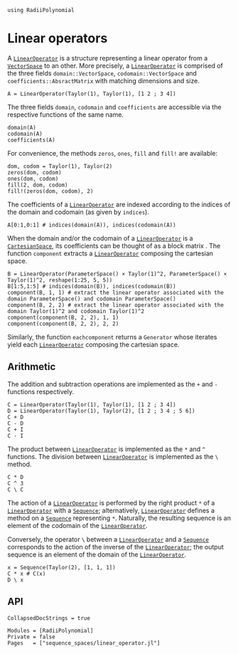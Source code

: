 ```@setup linear_operators
using RadiiPolynomial
```

# Linear operators

A [`LinearOperator`](@ref) is a structure representing a linear operator from a [`VectorSpace`](@ref) to an other. More precisely, a [`LinearOperator`](@ref) is comprised of the three fields `domain::VectorSpace`, `codomain::VectorSpace` and `coefficients::AbsractMatrix` with matching dimensions and size.

```@repl linear_operators
A = LinearOperator(Taylor(1), Taylor(1), [1 2 ; 3 4])
```

The three fields `domain`, `codomain` and `coefficients` are accessible via the respective functions of the same name.

```@repl linear_operators
domain(A)
codomain(A)
coefficients(A)
```

For convenience, the methods `zeros`, `ones`, `fill` and `fill!` are available:

```@repl linear_operators
dom, codom = Taylor(1), Taylor(2)
zeros(dom, codom)
ones(dom, codom)
fill(2, dom, codom)
fill!(zeros(dom, codom), 2)
```

The coefficients of a [`LinearOperator`](@ref) are indexed according to the indices of the domain and codomain (as given by `indices`).

```@repl linear_operators
A[0:1,0:1] # indices(domain(A)), indices(codomain(A))
```

When the domain and/or the codomain of a [`LinearOperator`](@ref) is a [`CartesianSpace`](@ref), its coefficients can be thought of as a block matrix . The function `component` extracts a [`LinearOperator`](@ref) composing the cartesian space.

```@repl linear_operators
B = LinearOperator(ParameterSpace() × Taylor(1)^2, ParameterSpace() × Taylor(1)^2, reshape(1:25, 5, 5))
B[1:5,1:5] # indices(domain(B)), indices(codomain(B))
component(B, 1, 1) # extract the linear operator associated with the domain ParameterSpace() and codomain ParameterSpace()
component(B, 2, 2) # extract the linear operator associated with the domain Taylor(1)^2 and codomain Taylor(1)^2
component(component(B, 2, 2), 1, 1)
component(component(B, 2, 2), 2, 2)
```

Similarly, the function `eachcomponent` returns a `Generator` whose iterates yield each [`LinearOperator`](@ref) composing the cartesian space.

## Arithmetic

The addition and subtraction operations are implemented as the `+` and `-` functions respectively.

```@repl linear_operators
C = LinearOperator(Taylor(1), Taylor(1), [1 2 ; 3 4])
D = LinearOperator(Taylor(1), Taylor(2), [1 2 ; 3 4 ; 5 6])
C + D
C - D
C + I
C - I
```

The product between [`LinearOperator`](@ref) is implemented as the `*` and `^` functions. The division between [`LinearOperator`](@ref) is implemented as the `\` method.

```@repl linear_operators
C * D
C ^ 3
C \ C
```

The action of a [`LinearOperator`](@ref) is performed by the right product `*` of a [`LinearOperator`](@ref) with a [`Sequence`](@ref); alternatively, [`LinearOperator`](@ref) defines a method on a [`Sequence`](@ref) representing `*`. Naturally, the resulting sequence is an element of the codomain of the [`LinearOperator`](@ref).

Conversely, the operator `\` between a [`LinearOperator`](@ref) and a [`Sequence`](@ref) corresponds to the action of the inverse of the [`LinearOperator`](@ref); the output sequence is an element of the domain of the [`LinearOperator`](@ref).

```@repl linear_operators
x = Sequence(Taylor(2), [1, 1, 1])
C * x # C(x)
D \ x
```

## API

```@meta
CollapsedDocStrings = true
```

```@autodocs
Modules = [RadiiPolynomial]
Private = false
Pages   = ["sequence_spaces/linear_operator.jl"]
```
